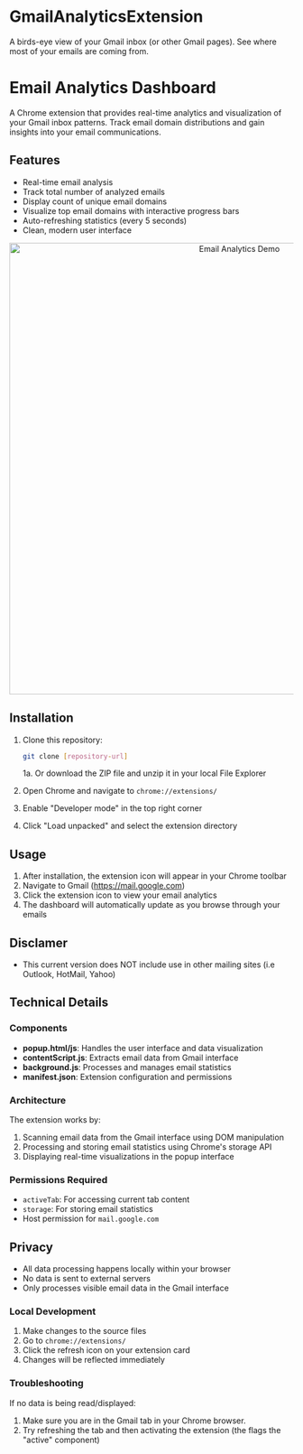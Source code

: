 # GmailAnalyticsExtension
A birds-eye view of your Gmail inbox (or other Gmail pages). See where most of your emails are coming from.

# Email Analytics Dashboard

A Chrome extension that provides real-time analytics and visualization of your Gmail inbox patterns. Track email domain distributions and gain insights into your email communications.

## Features

- Real-time email analysis
- Track total number of analyzed emails
- Display count of unique email domains
- Visualize top email domains with interactive progress bars
- Auto-refreshing statistics (every 5 seconds)
- Clean, modern user interface

<div align="center">
  <img src="EmailExtension.mp4" alt="Email Analytics Demo" width="800"/>
</div>

## Installation

1. Clone this repository:
   ```bash
   git clone [repository-url]
   ```
   1a. Or download the ZIP file and unzip it in your local File Explorer

2. Open Chrome and navigate to `chrome://extensions/`

3. Enable "Developer mode" in the top right corner

4. Click "Load unpacked" and select the extension directory

## Usage

1. After installation, the extension icon will appear in your Chrome toolbar
2. Navigate to Gmail (https://mail.google.com)
3. Click the extension icon to view your email analytics
4. The dashboard will automatically update as you browse through your emails

## Disclamer
- This current version does NOT include use in other mailing sites (i.e Outlook, HotMail, Yahoo)

## Technical Details

### Components

- **popup.html/js**: Handles the user interface and data visualization
- **contentScript.js**: Extracts email data from Gmail interface
- **background.js**: Processes and manages email statistics
- **manifest.json**: Extension configuration and permissions

### Architecture

The extension works by:
1. Scanning email data from the Gmail interface using DOM manipulation
2. Processing and storing email statistics using Chrome's storage API
3. Displaying real-time visualizations in the popup interface

### Permissions Required

- `activeTab`: For accessing current tab content
- `storage`: For storing email statistics
- Host permission for `mail.google.com`

## Privacy

- All data processing happens locally within your browser
- No data is sent to external servers
- Only processes visible email data in the Gmail interface


### Local Development

1. Make changes to the source files
2. Go to `chrome://extensions/`
3. Click the refresh icon on your extension card
4. Changes will be reflected immediately

### Troubleshooting

If no data is being read/displayed:
1. Make sure you are in the Gmail tab in your Chrome browser.
2. Try refreshing the tab and then activating the extension (the flags the "active" component)
